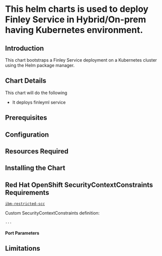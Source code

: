 # This helm charts is used to deploy Finley Service in Hybrid/On-prem having Kubernetes environment.

## Introduction

This chart bootstraps a Finley Service deployment on a Kubernetes cluster using the Helm package manager.

## Chart Details

This chart will do the following
- It deploys finleyml service

## Prerequisites

## Configuration

## Resources Required

## Installing the Chart

## Red Hat OpenShift SecurityContextConstraints Requirements
[`ibm-restricted-scc`](https://ibm.biz/cpkspec-scc)

Custom SecurityContextConstraints definition:
```
...
```
#### Port Parameters

## Limitations
